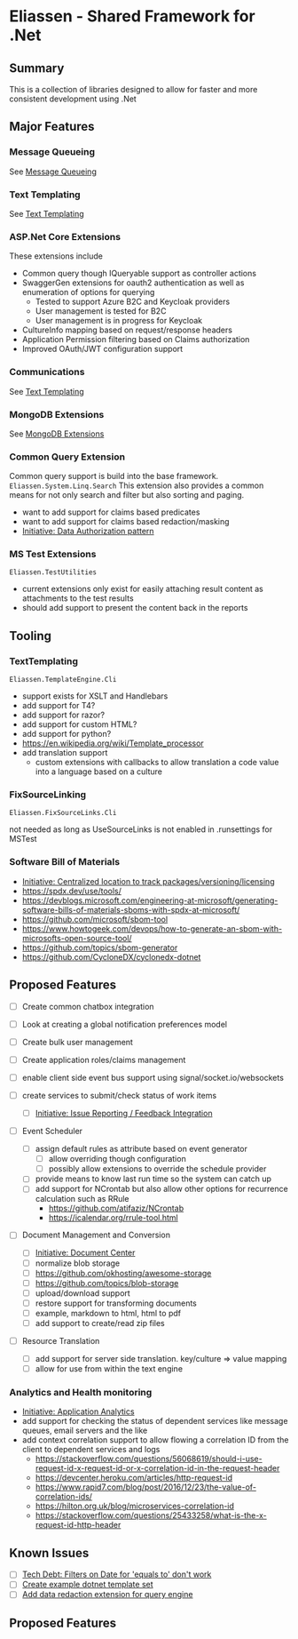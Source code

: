 # Eliassen - Shared Framework for .Net

## Summary

This is a collection of libraries designed to allow for faster and more consistent development using .Net 

## Major Features

### Message Queueing

See [Message Queueing](MessageQueueing.md)

### Text Templating

See [Text Templating](TextTemplating.md)

### ASP.Net Core Extensions

These extensions include

* Common query though IQueryable<T> support as controller actions
* SwaggerGen extensions for oauth2 authentication as well as enumeration of options for querying 
  * Tested to support Azure B2C and Keycloak providers
  * User management is tested for B2C
  * User management is in progress for Keycloak 
* CultureInfo mapping based on request/response headers
* Application Permission filtering based on Claims authorization
* Improved OAuth/JWT configuration support

### Communications 

See [Text Templating](CommunicationServices.md)

### MongoDB Extensions

See [MongoDB Extensions](MongoDbExtensions.md)

### Common Query Extension

Common query support is build into the base framework.  `Eliassen.System.Linq.Search`  This
extension also provides a common means for not only search and filter but also sorting and paging.

* want to add support for claims based predicates
* want to add support for claims based redaction/masking
* [Initiative: Data Authorization pattern](https://eliassenps.atlassian.net/browse/NIT-26)

### MS Test Extensions

`Eliassen.TestUtilities`

* current extensions only exist for easily attaching result content as attachments to the test results
* should add support to present the content back in the reports

## Tooling

### TextTemplating

`Eliassen.TemplateEngine.Cli`

* support exists for XSLT and Handlebars
* add support for T4?
* add support for razor?
* add support for custom HTML?
* add support for python?
* https://en.wikipedia.org/wiki/Template_processor
* add translation support
  * custom extensions with callbacks to allow translation a code value into a language based on a culture

### FixSourceLinking

`Eliassen.FixSourceLinks.Cli`

not needed as long as UseSourceLinks is not enabled in .runsettings for MSTest

### Software Bill of Materials

* [Initiative: Centralized location to track packages/versioning/licensing](https://eliassenps.atlassian.net/browse/NIT-25)
* https://spdx.dev/use/tools/
* https://devblogs.microsoft.com/engineering-at-microsoft/generating-software-bills-of-materials-sboms-with-spdx-at-microsoft/
* https://github.com/microsoft/sbom-tool
* https://www.howtogeek.com/devops/how-to-generate-an-sbom-with-microsofts-open-source-tool/
* https://github.com/topics/sbom-generator
* https://github.com/CycloneDX/cyclonedx-dotnet

## Proposed Features


- [ ] Create common chatbox integration
- [ ] Look at creating a global notification preferences model
- [ ] Create bulk user management
- [ ] Create application roles/claims management
- [ ] enable client side event bus support using signal/socket.io/websockets
- [ ] create services to submit/check status of work items
  - [ ] [Initiative: Issue Reporting / Feedback Integration](https://eliassenps.atlassian.net/browse/NIT-13)

- [ ] Event Scheduler
  - [ ] assign default rules as attribute based on event generator
    - [ ] allow overriding though configuration
    - [ ] possibly allow extensions to override the schedule provider
  - [ ] provide means to know last run time so the system can catch up
  - [ ] add support for NCrontab but also allow other options for recurrence   calculation such as RRule
    * https://github.com/atifaziz/NCrontab
    * https://icalendar.org/rrule-tool.html

- [ ] Document Management and Conversion

  - [ ] [Initiative: Document Center](https://eliassenps.atlassian.net/browse/NIT-17)
  - [ ] normalize blob storage
  - [ ] https://github.com/okhosting/awesome-storage
  - [ ] https://github.com/topics/blob-storage
  - [ ] upload/download support
  - [ ] restore support for transforming documents 
  - [ ] example, markdown to html, html to pdf
  - [ ] add support to create/read zip files

- [ ] Resource Translation
  - [ ] add support for server side translation.  key/culture => value mapping
  - [ ] allow for use from within the text engine

### Analytics and Health monitoring

* [Initiative: Application Analytics](https://eliassenps.atlassian.net/browse/NIT-19)
* add support for checking the status of dependent services like message queues, email servers and the like
* add context correlation support to allow flowing a correlation ID from the client to dependent services and logs
  * https://stackoverflow.com/questions/56068619/should-i-use-request-id-x-request-id-or-x-correlation-id-in-the-request-header
  * https://devcenter.heroku.com/articles/http-request-id
  * https://www.rapid7.com/blog/post/2016/12/23/the-value-of-correlation-ids/
  * https://hilton.org.uk/blog/microservices-correlation-id
  * https://stackoverflow.com/questions/25433258/what-is-the-x-request-id-http-header

## Known Issues

- [ ] [Tech Debt: Filters on Date for 'equals to' don't work](https://eliassenps.atlassian.net/browse/NDM-245)
- [ ] [Create example dotnet template set](https://eliassenps.atlassian.net/browse/NDM-102)
- [ ] [Add data redaction extension for query engine](https://eliassenps.atlassian.net/browse/NDM-137)

## Proposed Features
